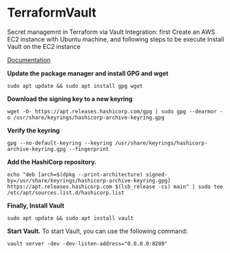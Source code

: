 # TerraformVault

Secret managemnt in Terraform via Vault Integration: first Create an AWS EC2 instance with Ubuntu machine,
and following steps to be execute Install Vault on the EC2 instance

[Documentation ](https://developer.hashicorp.com/vault/tutorials/getting-started/getting-started-install)

**Update the package manager and install GPG and wget**
```
sudo apt update && sudo apt install gpg wget
```
**Download the signing key to a new keyring**
```
wget -O- https://apt.releases.hashicorp.com/gpg | sudo gpg --dearmor -o /usr/share/keyrings/hashicorp-archive-keyring.gpg
```
**Verify the keyring**
```
gpg --no-default-keyring --keyring /usr/share/keyrings/hashicorp-archive-keyring.gpg --fingerprint
```

**Add the HashiCorp repository.**

```
echo "deb [arch=$(dpkg --print-architecture) signed-by=/usr/share/keyrings/hashicorp-archive-keyring.gpg] https://apt.releases.hashicorp.com $(lsb_release -cs) main" | sudo tee /etc/apt/sources.list.d/hashicorp.list

```
**Finally, Install Vault**
```
sudo apt update && sudo apt install vault

```
**Start Vault.**
To start Vault, you can use the following command:

```
vault server -dev -dev-listen-address="0.0.0.0:8200"
```

